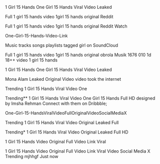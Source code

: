 1 Girl 15 Hands One Girl 15 Hands Viral Video Leaked

Full 1 girl 15 hands video 1girl 15 hands original Reddit

Full 1 girl 15 hands video 1girl 15 hands original Reddit Watch 

One-Girl-15-Hands-Video-Link

Music tracks songs playlists tagged girl​ on SoundCloud

Full 1 girl 15 hands video 1girl 15 hands original obrola Musik 1676 010 1d 18++ video 1 girl 15 hands

1 Girl 15 Hands One Girl 15 Hands Viral Video Leaked 

Mona Alam Leaked Original Video video took the internet

Trending 1 Girl 15 Hands Viral Video One 

Trending** 1 Girl 15 Hands Viral Video One Girl 15 Hands Full HD designed by Imsha Rehman Connect with them on Dribbble; 

One-Girl-15-HandsViralVideoFullOriginalVideoSocialMediaX

Trending 1 Girl 15 Hands Viral Video Original Leaked Full 

Trending* 1 Girl 15 Hands Viral Video Original Leaked Full HD

1 Girl 15 Hands Video Original Full Video Link Viral 

1 Girl 15 Hands Video Original Full Video Link Viral Video Social Media X Trending mjhhgf Just now 
